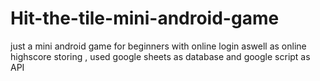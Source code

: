 # Hit-the-tile-mini-android-game
just a mini android game for beginners with online login aswell as online highscore storing , used google sheets as database and google script as API

